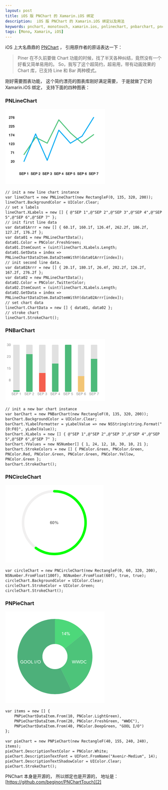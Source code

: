 ```yaml
---
layout: post
title: iOS 版 PNChart 的 Xamarin.iOS 绑定
description:  iOS 版 PNChart 的 Xamarin.iOS 绑定以及用法
keywords: pnchart, monotouch, xamarin.ios, pnlinechart, pnbarchart, pncirclechart, pnpiechart
tags: [Mono, Xamarin, iOS]
---
```


iOS 上大名鼎鼎的 [PNChart][1] ， 引用原作者的原话表达一下：

> Piner 在不久前要做 Chart 功能的时候，找了半天各种纠结，竟然没有一个好看又简单易用的。
> So，我写了这个超简约，超易用，带有动画效果的 Chart 库，已支持 Line 和 Bar 两种模式。



刚好需要图表功能， 这个简约漂亮的图表库刚好满足需要， 于是就做了它的 Xamarin.iOS 绑定， 支持下面的四种图表：

### PNLineChart

![PNLineChart](/assets/post-images/pn-line-chart.png)

    // init a new line chart instance
    var lineChart = new PNLineChart(new RectangleF(0, 135, 320, 200));
    lineChart.BackgroundColor = UIColor.Clear;
    // set x labels
    lineChart.XLabels = new [] { @"SEP 1",@"SEP 2",@"SEP 3",@"SEP 4",@"SEP 5",@"SEP 6",@"SEP 7" };
    // init first line data
    var data01Arrr = new [] { 60.1f, 160.1f, 126.4f, 262.2f, 186.2f, 127.2f, 176.2f };
    var data01 = new PNLineChartData();
    data01.Color = PNColor.FreshGreen;
    data01.ItemCount = (uint)lineChart.XLabels.Length;
    data01.GetData = index =>  PNLineChartDataItem.DataItemWithY(data01Arrr[index]);
    // init second line data.
    var data02Arrr = new [] { 20.1f, 180.1f, 26.4f, 202.2f, 126.2f, 167.2f, 276.2f };
    var data02 = new PNLineChartData();
    data02.Color = PNColor.TwitterColor;
    data02.ItemCount = (uint)lineChart.XLabels.Length;
    data02.GetData = index =>  PNLineChartDataItem.DataItemWithY(data02Arrr[index]);
    // set chart data
    lineChart.ChartData = new [] { data01, data02 };
    // stroke chart
    lineChart.StrokeChart();

### PNBarChart

![PNBarChart](/assets/post-images/pn-bar-chart.png)

    // init a new bar chart instance
    var barChart = new PNBarChart(new RectangleF(0, 135, 320, 200));
    barChart.BackgroundColor = UIColor.Clear;
    barChart.YLabelFormatter = yLabelValue => new NSString(string.Format("{0:F0}", yLabelValue));
    barChart.XLabels = new [] { @"SEP 1",@"SEP 2",@"SEP 3",@"SEP 4",@"SEP 5",@"SEP 6",@"SEP 7" };
    barChart.YValues = new NSNumber[] { 1, 24, 12, 18, 30, 10, 21 };
    barChart.StrokeColors = new [] { PNColor.Green, PNColor.Green, PNColor.Red, PNColor.Green, PNColor.Green, PNColor.Yellow, PNColor.Green };
    barChart.StrokeChart();

### PNCircleChart

![PNCircleChart](/assets/post-images/pn-circle-chart.png)

    var circleChart = new PNCircleChart(new RectangleF(0, 60, 320, 200), NSNumber.FromFloat(100f), NSNumber.FromFloat(60f), true, true);
    circleChart.BackgroundColor = UIColor.Clear;
    circleChart.StrokeColor = UIColor.Green;
    circleChart.StrokeChart();
### PNPieChart

![PNPieChart](/assets/post-images/pn-pie-chart.png)

    var items = new [] {
        PNPieChartDataItem.From(10, PNColor.LightGreen),
        PNPieChartDataItem.From(20, PNColor.FreshGreen, "WWDC"),
        PNPieChartDataItem.From(40, PNColor.DeepGreen, "GOOL I/O")
    };

    var pieChart = new PNPieChart(new RectangleF(40, 155, 240, 240), items);
    pieChart.DescriptionTextColor = PNColor.White;
    pieChart.DescriptionTextFont = UIFont.FromName("Avenir-Medium", 14);
    pieChart.DescriptionTextShadowColor = UIColor.Clear;
    pieChart.StrokeChart();


PNChart 本身是开源的， 所以绑定也是开源的， 地址是： [https://github.com/beginor/PNChartTouch][2]

[1]: https://github.com/kevinzhow/PNChart
[2]: https://github.com/beginor/PNChartTouch